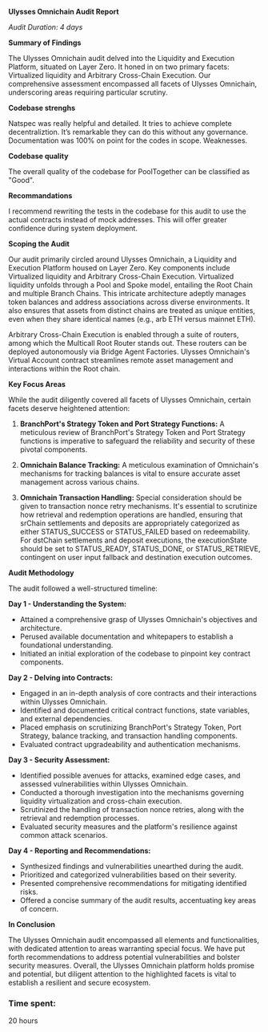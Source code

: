**Ulysses Omnichain Audit Report**

*Audit Duration: 4 days*

**Summary of Findings**

The Ulysses Omnichain audit delved into the Liquidity and Execution Platform, situated on Layer Zero. It honed in on two primary facets: Virtualized liquidity and Arbitrary Cross-Chain Execution. Our comprehensive assessment encompassed all facets of Ulysses Omnichain, underscoring areas requiring particular scrutiny.

**Codebase strenghs**

Natspec was really helpful and detailed.
It tries to achieve complete decentraliztion. It’s remarkable they can do this without any governance.
Documentation was 100% on point for the codes in scope.
Weaknesses.

**Codebase quality**

The overall quality of the codebase for PoolTogether can be classified as "Good".

**Recommandations**

I recommend rewriting the tests in the codebase for this audit to use the actual contracts instead of mock addresses. This will offer greater confidence during system deployment.

**Scoping the Audit**

Our audit primarily circled around Ulysses Omnichain, a Liquidity and Execution Platform housed on Layer Zero. Key components include Virtualized liquidity and Arbitrary Cross-Chain Execution. Virtualized liquidity unfolds through a Pool and Spoke model, entailing the Root Chain and multiple Branch Chains. This intricate architecture adeptly manages token balances and address associations across diverse environments. It also ensures that assets from distinct chains are treated as unique entities, even when they share identical names (e.g., arb ETH versus mainnet ETH).

Arbitrary Cross-Chain Execution is enabled through a suite of routers, among which the Multicall Root Router stands out. These routers can be deployed autonomously via Bridge Agent Factories. Ulysses Omnichain's Virtual Account contract streamlines remote asset management and interactions within the Root chain.

**Key Focus Areas**

While the audit diligently covered all facets of Ulysses Omnichain, certain facets deserve heightened attention:

1. **BranchPort's Strategy Token and Port Strategy Functions:** A meticulous review of BranchPort's Strategy Token and Port Strategy functions is imperative to safeguard the reliability and security of these pivotal components.

2. **Omnichain Balance Tracking:** A meticulous examination of Omnichain's mechanisms for tracking balances is vital to ensure accurate asset management across various chains.

3. **Omnichain Transaction Handling:** Special consideration should be given to transaction nonce retry mechanisms. It's essential to scrutinize how retrieval and redemption operations are handled, ensuring that srChain settlements and deposits are appropriately categorized as either STATUS_SUCCESS or STATUS_FAILED based on redeemability. For dstChain settlements and deposit executions, the executionState should be set to STATUS_READY, STATUS_DONE, or STATUS_RETRIEVE, contingent on user input fallback and destination execution outcomes.

**Audit Methodology**

The audit followed a well-structured timeline:

**Day 1 - Understanding the System:**
- Attained a comprehensive grasp of Ulysses Omnichain's objectives and architecture.
- Perused available documentation and whitepapers to establish a foundational understanding.
- Initiated an initial exploration of the codebase to pinpoint key contract components.

**Day 2 - Delving into Contracts:**
- Engaged in an in-depth analysis of core contracts and their interactions within Ulysses Omnichain.
- Identified and documented critical contract functions, state variables, and external dependencies.
- Placed emphasis on scrutinizing BranchPort's Strategy Token, Port Strategy, balance tracking, and transaction handling components.
- Evaluated contract upgradeability and authentication mechanisms.

**Day 3 - Security Assessment:**
- Identified possible avenues for attacks, examined edge cases, and assessed vulnerabilities within Ulysses Omnichain.
- Conducted a thorough investigation into the mechanisms governing liquidity virtualization and cross-chain execution.
- Scrutinized the handling of transaction nonce retries, along with the retrieval and redemption processes.
- Evaluated security measures and the platform's resilience against common attack scenarios.

**Day 4 - Reporting and Recommendations:**
- Synthesized findings and vulnerabilities unearthed during the audit.
- Prioritized and categorized vulnerabilities based on their severity.
- Presented comprehensive recommendations for mitigating identified risks.
- Offered a concise summary of the audit results, accentuating key areas of concern.

**In Conclusion**

The Ulysses Omnichain audit encompassed all elements and functionalities, with dedicated attention to areas warranting special focus. We have put forth recommendations to address potential vulnerabilities and bolster security measures. Overall, the Ulysses Omnichain platform holds promise and potential, but diligent attention to the highlighted facets is vital to establish a resilient and secure ecosystem.

### Time spent:
20 hours